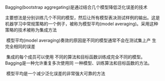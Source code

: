 Bagging(bootstrap aggregating)是通过结合几个模型降低泛化误差的技术

​	主要想法是分别训练几个不同的模型，然后让所有模型表决测试样例的输出。这是机器学习中常规策略的一个例子，被称为模型平均(model averaging)。采用这种策略的技术被称为集成方法

​	模型平均(model averaging)奏效的原因是不同的模型通常不会在测试集上产 生完全相同的误差

​	集成的每个成员可以使用 不同的算法和目标函数训练成完全不同的模型。Bagging是一种允许重复多次使用同 一种模型、训练算法和目标函数的方法。

​	模型平均是一个减少泛化误差的非常强大可靠的方法